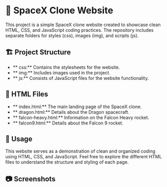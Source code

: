 
# 🚀 SpaceX Clone Website

This project is a simple SpaceX clone website created to showcase clean HTML, CSS, and JavaScript coding practices. The repository includes separate folders for styles (css), images (img), and scripts (js).

## 🏗️ Project Structure

- ** css:** Contains the stylesheets for the website.
- ** img:** Includes images used in the project.
- ** js:** Consists of JavaScript files for the website functionality.

## 📄 HTML Files

- ** index.html:** The main landing page of the SpaceX clone.
- ** dragon.html:** Details about the Dragon spacecraft.
- ** falcon-heavy.html:** Information on the Falcon Heavy rocket.
- ** falcon9.html:** Details about the Falcon 9 rocket.

## 🚀 Usage

This website serves as a demonstration of clean and organized coding using HTML, CSS, and JavaScript. Feel free to explore the different HTML files to understand the structure and styling of each page.

## 📷 Screenshots
